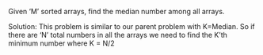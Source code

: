 Given ‘M’ sorted arrays, find the median number among all arrays.

Solution: This problem is similar to our parent problem with K=Median. So if there are ‘N’ total numbers in all
the arrays we need to find the K’th minimum number where K = N/2